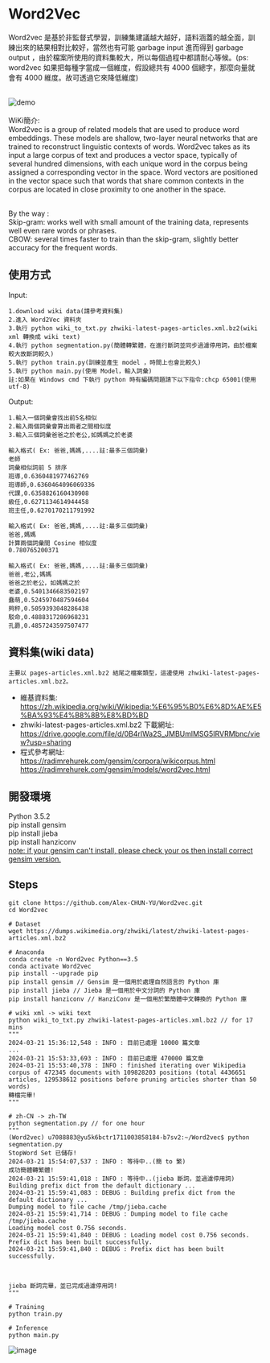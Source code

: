 # Word2Vec
Word2vec 是基於非監督式學習，訓練集建議越大越好，語料涵蓋的越全面，訓練出來的結果相對比較好，當然也有可能 garbage input 進而得到 garbage output ，由於檔案所使用的資料集較大，所以每個過程中都請耐心等候。(ps: word2vec 如果把每種字當成一個維度，假設總共有 4000 個總字，那麼向量就會有 4000 維度。故可透過它來降低維度)</br></br>

![demo](https://github.com/Alex-CHUN-YU/Word2vec/blob/master/image/demo.png)</br></br>
WiKi簡介:</br>
Word2vec is a group of related models that are used to produce word embeddings. These models are shallow, two-layer neural networks that are trained to reconstruct linguistic contexts of words. Word2vec takes as its input a large corpus of text and produces a vector space, typically of several hundred dimensions, with each unique word in the corpus being assigned a corresponding vector in the space. Word vectors are positioned in the vector space such that words that share common contexts in the corpus are located in close proximity to one another in the space.</br></br>

By the way :</br>
Skip-gram: works well with small amount of the training data, represents well even rare words or phrases.</br>
CBOW: several times faster to train than the skip-gram, slightly better accuracy for the frequent words.

## 使用方式
Input:</br>
```
1.download wiki data(請參考資料集)
2.進入 Word2Vec 資料夾
3.執行 python wiki_to_txt.py zhwiki-latest-pages-articles.xml.bz2(wiki xml 轉換成 wiki text)
4.執行 python segmentation.py(簡體轉繁體，在進行斷詞並同步過濾停用詞，由於檔案較大故斷詞較久)
5.執行 python train.py(訓練並產生 model ，時間上也會比較久)
5.執行 python main.py(使用 Model，輸入詞彙)
註:如果在 Windows cmd 下執行 python 時有編碼問題請下以下指令:chcp 65001(使用utf-8)
```
Output:</br>
```
1.輸入一個詞彙會找出前5名相似
2.輸入兩個詞彙會算出兩者之間相似度
3.輸入三個詞彙爸爸之於老公,如媽媽之於老婆

輸入格式( Ex: 爸爸,媽媽,....註:最多三個詞彙)
老師
詞彙相似詞前 5 排序
班導,0.6360481977462769
班導師,0.6360464096069336
代課,0.6358826160430908
級任,0.6271134614944458
班主任,0.6270170211791992

輸入格式( Ex: 爸爸,媽媽,....註:最多三個詞彙)
爸爸,媽媽
計算兩個詞彙間 Cosine 相似度
0.780765200371

輸入格式( Ex: 爸爸,媽媽,....註:最多三個詞彙)
爸爸,老公,媽媽
爸爸之於老公，如媽媽之於
老婆,0.5401346683502197
蠢萌,0.5245970487594604
夠秤,0.5059393048286438
駁命,0.4888317286968231
孔爵,0.4857243597507477
```

## 資料集(wiki data)
```
主要以 pages-articles.xml.bz2 結尾之檔案類型，這邊使用 zhwiki-latest-pages-articles.xml.bz2。
```
* 維基資料集:</br>
https://zh.wikipedia.org/wiki/Wikipedia:%E6%95%B0%E6%8D%AE%E5%BA%93%E4%B8%8B%E8%BD%BD</br>
* zhwiki-latest-pages-articles.xml.bz2 下載網址:</br>
https://drive.google.com/file/d/0B4rlWa2S_JMBUmlMSG5IRVRMbnc/view?usp=sharing </br>
* 程式參考網址:</br>
https://radimrehurek.com/gensim/corpora/wikicorpus.html</br>
https://radimrehurek.com/gensim/models/word2vec.html</br>

## 開發環境
Python 3.5.2</br>
pip install gensim</br>
pip install jieba</br>
pip install hanziconv</br>
[note: if your gensim can't install, please check your os then install correct gensim version.](https://blog.csdn.net/dalangzhonghangxing/article/details/78191593)</br>

## Steps
```
git clone https://github.com/Alex-CHUN-YU/Word2vec.git
cd Word2vec

# Dataset
wget https://dumps.wikimedia.org/zhwiki/latest/zhwiki-latest-pages-articles.xml.bz2

# Anaconda
conda create -n Word2vec Python==3.5
conda activate Word2vec
pip install --upgrade pip
pip install gensim // Gensim 是一個用於處理自然語言的 Python 庫
pip install jieba // Jieba 是一個用於中文分詞的 Python 庫
pip install hanziconv // HanziConv 是一個用於繁簡體中文轉換的 Python 庫

# wiki xml -> wiki text
python wiki_to_txt.py zhwiki-latest-pages-articles.xml.bz2 // for 17 mins
"""
2024-03-21 15:36:12,548 : INFO : 目前已處理 10000 篇文章
...
2024-03-21 15:53:33,693 : INFO : 目前已處理 470000 篇文章
2024-03-21 15:53:40,378 : INFO : finished iterating over Wikipedia corpus of 472345 documents with 109828203 positions (total 4436651 articles, 129538612 positions before pruning articles shorter than 50 words)
轉檔完畢!
"""

# zh-CN -> zh-TW
python segmentation.py // for one hour
"""
(Word2vec) u7088883@yu5k6bctr1711003858184-b7sv2:~/Word2vec$ python segmentation.py
StopWord Set 已儲存!
2024-03-21 15:54:07,537 : INFO : 等待中..(簡 to 繁)
成功簡體轉繁體!
2024-03-21 15:59:41,018 : INFO : 等待中..(jieba 斷詞，並過濾停用詞)
Building prefix dict from the default dictionary ...
2024-03-21 15:59:41,083 : DEBUG : Building prefix dict from the default dictionary ...
Dumping model to file cache /tmp/jieba.cache
2024-03-21 15:59:41,714 : DEBUG : Dumping model to file cache /tmp/jieba.cache
Loading model cost 0.756 seconds.
2024-03-21 15:59:41,840 : DEBUG : Loading model cost 0.756 seconds.
Prefix dict has been built successfully.
2024-03-21 15:59:41,840 : DEBUG : Prefix dict has been built successfully.



jieba 斷詞完畢，並已完成過濾停用詞!
"""

# Training
python train.py

# Inference
python main.py
```
![image](https://github.com/ytl0623/Word2vec/assets/55120101/66aed8cd-7d30-4990-a4a9-dfa5a5dc3b51)


